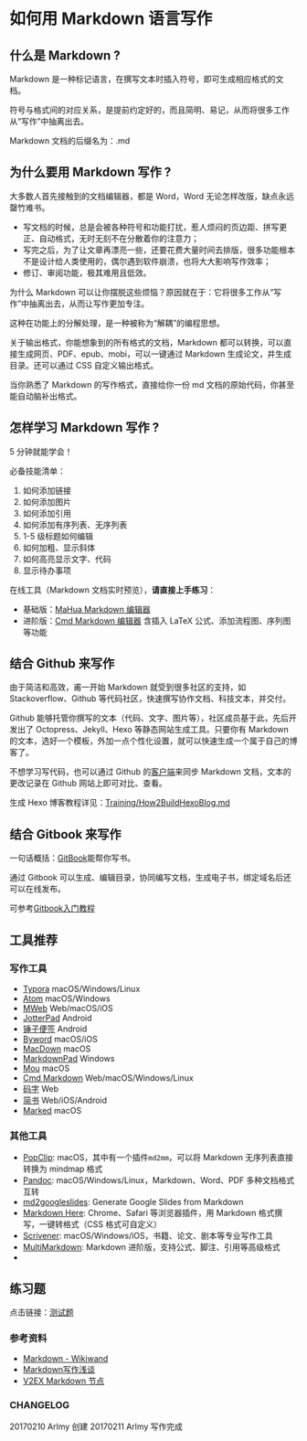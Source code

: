 # 如何用 Markdown 语言写作

## 什么是 Markdown ?

Markdown 是一种标记语言，在撰写文本时插入符号，即可生成相应格式的文档。

符号与格式间的对应关系，是提前约定好的，而且简明、易记，从而将很多工作从“写作”中抽离出去。

Markdown 文档的后缀名为：.md

## 为什么要用 Markdown 写作 ?

大多数人首先接触到的文档编辑器，都是 Word，Word 无论怎样改版，缺点永远罄竹难书。

- 写文档的时候，总是会被各种符号和功能打扰，惹人烦闷的页边距、拼写更正、自动格式，无时无刻不在分散着你的注意力；
- 写完之后，为了让文章再漂亮一些，还要花费大量时间去排版，很多功能根本不是设计给人类使用的，偶尔遇到软件崩溃，也将大大影响写作效率；
- 修订、审阅功能，极其难用且低效。

为什么 Markdown 可以让你摆脱这些烦恼？原因就在于：它将很多工作从“写作”中抽离出去，从而让写作更加专注。

这种在功能上的分解处理，是一种被称为“解耦”的编程思想。

关于输出格式，你能想象到的所有格式的文档，Markdown 都可以转换，可以直接生成网页、PDF、epub、mobi，可以一键通过 Markdown 生成论文，并生成目录。还可以通过 CSS 自定义输出格式。

当你熟悉了 Markdown 的写作格式，直接给你一份 md 文档的原始代码，你甚至能自动脑补出格式。

## 怎样学习 Markdown 写作 ?

5 分钟就能学会！

必备技能清单：

1. 如何添加链接
2. 如何添加图片
3. 如何添加引用
4. 如何添加有序列表、无序列表
5. 1-5 级标题如何编辑
6. 如何加粗、显示斜体
7. 如何高亮显示文字、代码
8. 显示待办事项

在线工具（Markdown 文档实时预览），**请直接上手练习**：

- 基础版：[MaHua Markdown 编辑器](http://mahua.jser.me/)
- 进阶版：[Cmd Markdown 编辑器](https://www.zybuluo.com/mdeditor) 含插入 LaTeX 公式、添加流程图、序列图等功能

## 结合 Github 来写作

由于简洁和高效，甫一开始 Markdown 就受到很多社区的支持，如 Stackoverflow、Github 等代码社区，快速撰写协作文档、科技文本，并交付。

Github 能够托管你撰写的文本（代码、文字、图片等），社区成员基于此，先后开发出了 Octopress、Jekyll、Hexo 等静态网站生成工具。只要你有 Markdown 的文本，选好一个模板，外加一点个性化设置，就可以快速生成一个属于自己的博客了。

不想学习写代码，也可以通过 Github 的[客户端](https://desktop.github.com/)来同步 Markdown 文档，文本的更改记录在 Github 网站上即可对比、查看。

生成 Hexo 博客教程详见：[Training/How2BuildHexoBlog.md](https://github.com/YUE-Inc/Training/blob/master/How2BuildHexoBlog.md)

## 结合 Gitbook 来写作

一句话概括：[GitBook](https://www.gitbook.com/)能帮你写书。

通过 Gitbook 可以生成、编辑目录，协同编写文档，生成电子书，绑定域名后还可以在线发布。

可参考[Gitbook入门教程](https://www.gitbook.com/book/yuzeshan/gitbook-studying/details)

## 工具推荐

### 写作工具

- [Typora](https://typora.io/) macOS/Windows/Linux
- [Atom](https://atom.io/) macOS/Windows
- [MWeb](http://zh.mweb.im/) Web/macOS/iOS
- [JotterPad](https://2appstudio.com/jotterpad/) Android
- [锤子便签](http://www.smartisan.com/apps/notes) Android
- [Byword](https://bywordapp.com/) macOS/iOS
- [MacDown](https://macdown.uranusjr.com/) macOS
- [MarkdownPad](http://markdownpad.com/) Windows
- [Mou](http://25.io/mou/) macOS
- [Cmd Markdown](https://www.zybuluo.com/cmd/) Web/macOS/Windows/Linux
- [码字](http://mazimd.com/) Web
- [简书](http://www.jianshu.com/writer#/) Web/iOS/Android
- [Marked](http://marked2app.com/) macOS

### 其他工具

- [PopClip](https://pilotmoon.com/popclip/): macOS，其中有一个插件```md2mm```，可以将 Markdown 无序列表直接转换为 mindmap 格式
- [Pandoc](http://pandoc.org/): macOS/Windows/Linux，Markdown、Word、PDF 多种文档格式互转
- [md2googleslides](https://github.com/googlesamples/md2googleslides): Generate Google Slides from Markdown
- [Markdown Here](https://github.com/adam-p/markdown-here): Chrome、Safari 等浏览器插件，用 Markdown 格式撰写，一键转格式（CSS 格式可自定义）
- [Scrivener](http://www.literatureandlatte.com/scrivener.php): macOS/Windows/iOS，书籍、论文、剧本等专业写作工具
- [MultiMarkdown](http://fletcherpenney.net/multimarkdown/features/): Markdown 进阶版，支持公式、脚注、引用等高级格式
-

## 练习题

点击链接：[测试题](https://github.com/YUE-Inc/Training/issues/1)

### 参考资料

* [Markdown - Wikiwand](https://www.wikiwand.com/zh-hans/Markdown)
* [Markdown写作浅谈](http://www.yangzhiping.com/tech/r-markdown-knitr.html)
* [V2EX Markdown 节点](https://www.v2ex.com/go/markdown)

### CHANGELOG

20170210 Arlmy 创建
20170211 Arlmy 写作完成
